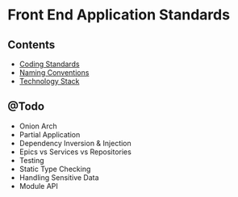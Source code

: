 # Front End Application Standards

## Contents

* [Coding Standards](standards.md)
* [Naming Conventions](naming.md)
* [Technology Stack](stack.md)

## @Todo

* Onion Arch
* Partial Application
* Dependency Inversion & Injection
* Epics vs Services vs Repositories
* Testing
* Static Type Checking
* Handling Sensitive Data
* Module API

